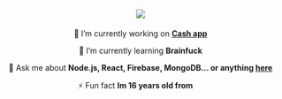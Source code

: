 <h1 align="center">
    <img src="https://cdn.discordapp.com/attachments/1122044617743933510/1145476401445744660/expanded_1.jpg" />
</h1>


<div align="center">
 
 🔭 I’m currently working on **[Cash app](https://github.com/notnomes/Uour)**
 
 🌱 I’m currently learning **Brainfuck**

 💬 Ask me about **Node.js, React, Firebase, MongoDB... or anything [here](https://github.com/salesp07/salesp07/issues)**

 ⚡ Fun fact **Im 16 years old from <img height="15px" src="https://emojigraph.org/media/apple/flag-uzbekistan_1f1fa-1f1ff.png">**
 
 </div>
